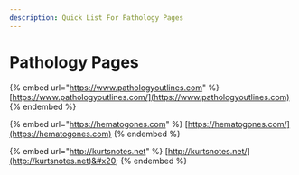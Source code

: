 ```yaml
---
description: Quick List For Pathology Pages
---
```


# Pathology Pages

{% embed url="https://www.pathologyoutlines.com" %}
[https://www.pathologyoutlines.com/](https://www.pathologyoutlines.com)
{% endembed %}

{% embed url="https://hematogones.com" %}
[https://hematogones.com/](https://hematogones.com)
{% endembed %}

{% embed url="http://kurtsnotes.net" %}
[http://kurtsnotes.net/](http://kurtsnotes.net)&#x20;
{% endembed %}
